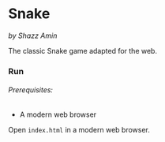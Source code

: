 Snake
=====

*by Shazz Amin*

The classic Snake game adapted for the web.

### Run
###### Prerequisites:
* A modern web browser

Open `index.html` in a modern web browser.
